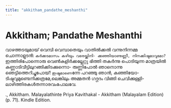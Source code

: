 ```yaml
---
title: "akkitham_pandathe_meshanthi"
---
```


# Akkitham; Pandathe Meshanthi

വാഴത്തടയുമായ് വെമ്പി വെമ്പാതെയും വാതിൽക്കൽ വന്നുനിന്നമ്മ ചൊന്നാളുടൻ:
`കർക്കടമാസം കഴിയും വരേയ്ക്കിനി- ക്കഞ്ഞിയാണുണ്ണീ, നിനക്കിഷ്ടമാവുമോ?` ഇത്തിരിപോന്നൊരു
വെൺകുളിർക്കല്ലേറ്റു ഭിത്തി തകർന്നു പൊടിയുന്ന മാത്രയിൽ കണ്ണാടിവീട്ടിലുറങ്ങിക്കിടക്കുന്നൊ-
രുണ്ണിപോൽ ഞാനൊന്നു ഞെട്ടിത്തെറിച്ചുപോയ്! `ഇഷ്ടമാണെ`ന്നേ പറഞ്ഞു ഞാൻ, കഞ്ഞിയോ-
ടിഷ്ടവുമുണ്ടെനിക്കത്രമേ,ലെങ്കിലും അമ്മതൻ ഗദ്ഗദം വിങ്ങി ചെവിക്കുള്ളി-
ലാഴിത്തിരകൾതന്നാരവംപോലവേ.

., Akkitham. Malayalathinte Priya Kavithakal - Akkitham (Malayalam
Edition) (p. 71). Kindle Edition.
